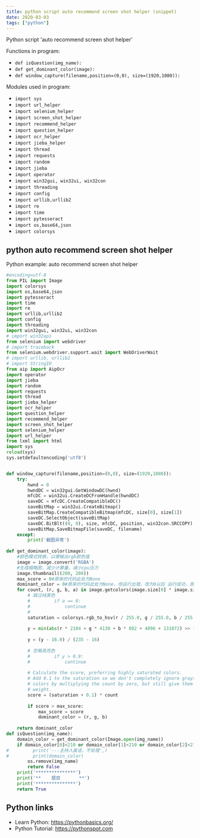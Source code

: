 ```yaml
---
title: python script auto recommend screen shot helper (snippet)
date: 2020-03-03
tags: ["python"]
---
```

Python script 'auto recommend screen shot helper'

Functions in program: 
* `def isQuestion(img_name):`
* `def get_dominant_color(image):`
* `def window_capture(filename,position=(0,0), size=(1920,1080)):`

Modules used in program: 
* `import sys`
* `import url_helper`
* `import selenium_helper`
* `import screen_shot_helper`
* `import recommend_helper`
* `import question_helper`
* `import ocr_helper`
* `import jieba_helper`
* `import thread`
* `import requests`
* `import random`
* `import jieba`
* `import operator`
* `import win32gui, win32ui, win32con`
* `import threading`
* `import config`
* `import urllib,urllib2`
* `import re`
* `import time`
* `import pytesseract`
* `import os,base64,json`
* `import colorsys`

## python auto recommend screen shot helper

Python example: auto recommend screen shot helper

```python
#encoding=utf-8
from PIL import Image
import colorsys
import os,base64,json
import pytesseract
import time
import re
import urllib,urllib2
import config
import threading
import win32gui, win32ui, win32con
# import win32api
from selenium import webdriver
# import traceback
from selenium.webdriver.support.wait import WebDriverWait
# import urllib, urllib2
# import StringIO 
from aip import AipOcr
import operator
import jieba
import random
import requests
import thread
import jieba_helper
import ocr_helper
import question_helper
import recommend_helper
import screen_shot_helper
import selenium_helper
import url_helper
from lxml import html
import sys
reload(sys) 
sys.setdefaultencoding('utf8')


def window_capture(filename,position=(0,0), size=(1920,1080)):
    try:
        hwnd = 0
        hwndDC = win32gui.GetWindowDC(hwnd)
        mfcDC = win32ui.CreateDCFromHandle(hwndDC)
        saveDC = mfcDC.CreateCompatibleDC()
        saveBitMap = win32ui.CreateBitmap()
        saveBitMap.CreateCompatibleBitmap(mfcDC, size[0], size[1])
        saveDC.SelectObject(saveBitMap)
        saveDC.BitBlt((0, 0), size, mfcDC, position, win32con.SRCCOPY)
        saveBitMap.SaveBitmapFile(saveDC, filename)
    except:
        print('截图异常')
    
def get_dominant_color(image):
    #颜色模式转换，以便输出rgb颜色值
    image = image.convert('RGBA')
    #生成缩略图，减少计算量，减小cpu压力
    image.thumbnail((200, 200))
    max_score = 0#原来的代码此处为None
    dominant_color = 0#原来的代码此处为None，但运行出错，改为0以后 运行成功，原因在于在下面的 score > max_score的比较中，max_score的初始格式不定
    for count, (r, g, b, a) in image.getcolors(image.size[0] * image.size[1]):
        # 跳过纯黑色
        #         if a == 0:
        #             continue
        #         
        saturation = colorsys.rgb_to_hsv(r / 255.0, g / 255.0, b / 255.0)[1]
       
        y = min(abs(r * 2104 + g * 4130 + b * 802 + 4096 + 131072) >> 13, 235)
       
        y = (y - 16.0) / (235 - 16)
        
        # 忽略高亮色
        #         if y > 0.9:
        #             continue
        
        # Calculate the score, preferring highly saturated colors.
        # Add 0.1 to the saturation so we don't completely ignore grayscale
        # colors by multiplying the count by zero, but still give them a low
        # weight.
        score = (saturation + 0.1) * count
        
        if score > max_score:
            max_score = score
            dominant_color = (r, g, b)
    
    return dominant_color    
def isQuestion(img_name):
    domain_color = get_dominant_color(Image.open(img_name))
    if domain_color[0]<210 or domain_color[1]<210 or domain_color[2]<210:
#         print('---主持人废话，不处理',)
#         print(domain_color)
        os.remove(img_name)
        return False
    print('***************')
    print('**    题目       **')
    print('***************')
    return True

```

## Python links

- Learn Python: https://pythonbasics.org/
- Python Tutorial: https://pythonspot.com
